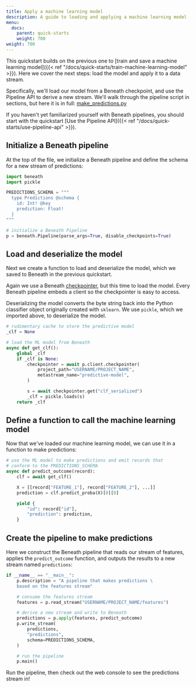 ```yaml
---
title: Apply a machine learning model
description: A guide to loading and applying a machine learning model
menu:
  docs:
    parent: quick-starts
    weight: 700
weight: 700
---
```


This quickstart builds on the previous one to [train and save a machine learning model]({{< ref "/docs/quick-starts/train-machine-learning-model" >}}). Here we cover the next steps: load the model and apply it to a data stream.

Specifically, we'll load our model from a Beneath checkpoint, and use the Pipeline API to derive a new stream. We'll walk through the pipeline script in sections, but here it is in full: [make_predictions.py](https://github.com/beneath-hq/beneath/blob/master/examples/quick-starts/make_predictions.py)

If you haven't yet familiarized yourself with Beneath pipelines, you should start with the quickstart [Use the Pipeline API]({{< ref "/docs/quick-starts/use-pipeline-api" >}}).

## Initialize a Beneath pipeline

At the top of the file, we initialize a Beneath pipeline and define the schema for a new stream of predictions:

```python
import beneath
import pickle

PREDICTIONS_SCHEMA = """
  type Predictions @schema {
    id: Int! @key
    prediction: Float!
  }
"""

# initialize a Beneath Pipeline
p = beneath.Pipeline(parse_args=True, disable_checkpoints=True)
```

## Load and deserialize the model

Next we create a function to load and deserialize the model, which we saved to Beneath in the previous quickstart.

Again we use a Beneath [checkpointer](https://python.docs.beneath.dev/client.html#beneath.Client.checkpointer), but this time to load the model. Every Beneath pipeline embeds a client so the checkpointer is easy to access.

Deserializing the model converts the byte string back into the Python classifier object originally created with `sklearn`. We use `pickle`, which we imported above, to deserialize the model.

```python
# rudimentary cache to store the predictive model
_clf = None

# load the ML model from Beneath
async def get_clf():
    global _clf
    if _clf is None:
        checkpointer = await p.client.checkpointer(
            project_path="USERNAME/PROJECT_NAME",
            metastream_name="predictive-model",
        )

        s = await checkpointer.get("clf_serialized")
        _clf = pickle.loads(s)
    return _clf
```

## Define a function to call the machine learning model

Now that we've loaded our machine learning model, we can use it in a function to make predictions:

```python
# use the ML model to make predictions and emit records that
# conform to the PREDICTIONS_SCHEMA
async def predict_outcome(record):
    clf = await get_clf()

    X = [[record["FEATURE_1"], record["FEATURE_2"], ...]]
    prediction = clf.predict_proba(X)[0][0]

    yield {
        "id": record["id"],
        "prediction": prediction,
    }
```

## Create the pipeline to make predictions

Here we construct the Beneath pipeline that reads our stream of features, applies the `predict_outcome` function, and outputs the results to a new stream named `predictions`:

```python
if __name__ == "__main__":
    p.description = "A pipeline that makes predictions \
    based on the features stream"

    # consume the features stream
    features = p.read_stream("USERNAME/PROJECT_NAME/features")

    # derive a new stream and write to Beneath
    predictions = p.apply(features, predict_outcome)
    p.write_stream(
        predictions,
        "predictions",
        schema=PREDICTIONS_SCHEMA,
    )

    # run the pipeline
    p.main()
```

Run the pipeline, then check out the web console to see the predictions stream in!
